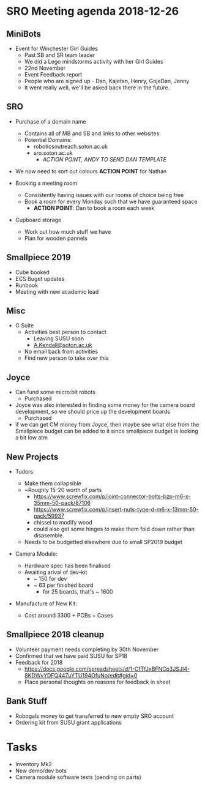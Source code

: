 # SRO Meeting agenda 2018-12-26

## MiniBots
- Event for Winchester Girl Guides
    - Past SB and SR team leader
    - We did a Lego mindstorms activity with her Girl Guides
    - 22nd November
    - Event Feedback report
    - People who are signed up - Dan, Kajetan, Henry, GojeDan, Jenny
    - It went really well, we'll be asked back there in the future.

## SRO
- Purchase of a domain name
    - Contains all of MB and SB and links to other websites
    - Potential Domains:
        - roboticsoutreach.soton.ac.uk
        - sro.soton.ac.uk
            - *ACTION POINT, ANDY TO SEND DAN TEMPLATE*
- We now need to sort out colours **ACTION POINT** for Nathan
- Booking a meeting room
    - Consistently having issues with our rooms of choice being free
    - Book a room for every Monday such that we have guaranteed space
        - **ACTION POINT**: Dan to book a room each week
        
- Cupboard storage
    - Work out how much stuff we have
    - Plan for wooden pannels
## Smallpiece 2019
- Cube booked
- ECS Buget updates
- Runbook
- Meeting with new academic lead

## Misc
- G Suite
    - Activities best person to contact
        - Leaving SUSU soon
        - A.Kendall@soton.ac.uk
    - No email back from activities
    - Find new person to take over this

## Joyce
- Can fund some micro:bit robots
    - Purchased
- Joyce was also interested in finding some money for the camera board development, so we should price up the development boards
    - Purchased
- if we can get CM money from Joyce, then maybe see what else from the Smallpiece budget can be added to it since smallpiece budget is looking a bit low atm

## New Projects

- Tudors: 
    - Make them collapsible
    - ~Roughly 15-20 worth of parts
        - https://www.screwfix.com/p/joint-connector-bolts-bzp-m6-x-35mm-50-pack/87106
        - https://www.screwfix.com/p/insert-nuts-type-d-m6-x-13mm-50-pack/59937
        - chissel to modify wood
        - could also get some hinges to make them fold down rather than disasemble.
    - Needs to be budgetted elsewhere due to small SP2019 budget

- Camera Module:
    - Hardware spec has been finalised
    - Awaiting arival of dev-kit
        - ~ 150 for dev
        - ~ 63 per finished board
            - for 25 boards, that's ~ 1600 
- Manufacture of New Kit:
    - Cost around 3300 + PCBs + Cases

## Smallpiece 2018 cleanup
- Volunteer payment needs completing by 30th November
- Confirmed that we have paid SUSU for SP18
- Feedback for 2018
    - https://docs.google.com/spreadsheets/d/1-CfTfJxBFNCp3JSJI4-8KDWvYDFQ447uYTU194OfuNo/edit#gid=0
    - Place personal thoughts on reasons for feedback in sheet

## Bank Stuff
- Robogals money to get transferred to new empty SRO account
- Ordering kit from SUSU grant applications

# Tasks
- Inventory Mk2
- New demo/dev bots
- Camera module software tests (pending on parts)